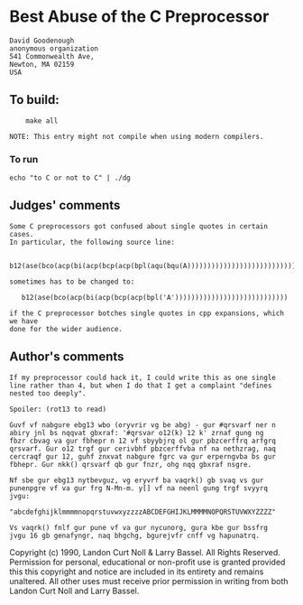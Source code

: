 # Best Abuse of the C Preprocessor

	David Goodenough
	anonymous organization
	541 Commonwealth Ave,
	Newton, MA 02159
	USA

## To build:

        make all

	NOTE: This entry might not compile when using modern compilers.

### To run

	echo "to C or not to C" | ./dg

## Judges' comments

    Some C preprocessors got confused about single quotes in certain cases.
    In particular, the following source line:

       b12(ase(bco(acp(bi(acp(bcp(acp(bpl(aqu(bqu(A))))))))))))))))))))))))))))))

    sometimes has to be changed to:

       b12(ase(bco(acp(bi(acp(bcp(acp(bpl('A'))))))))))))))))))))))))))))

    if the C preprocessor botches single quotes in cpp expansions, which we have
    done for the wider audience.


## Author's comments

    If my preprocessor could hack it, I could write this as one single
    line rather than 4, but when I do that I get a complaint "defines
    nested too deeply".

    Spoiler: (rot13 to read)

    Guvf vf nabgure ebg13 wbo (oryvrir vg be abg) - gur #qrsvarf ner n
    abiry jnl bs nqqvat gbxraf: '#qrsvar o12(k) 12 k' zrnaf gung ng
    fbzr cbvag va gur fbhepr n 12 vf sbyybjrq ol gur pbzcerffrq arfgrq
    qrsvarf. Gur o12 trgf gur cerivbhf pbzcerffvba nf na nethzrag, naq
    cercraqf gur 12, guhf znxvat nabgure fgrc va gur erperngvba bs gur
    fbhepr. Gur nkk() qrsvarf qb gur fnzr, ohg nqq gbxraf nsgre.

    Nf sbe gur ebg13 nytbevguz, vg eryvrf ba vaqrk() gb svaq vs gur
    punenpgre vf va gur frg N-Mn-m. y[] vf na neenl gung trgf svyyrq
    jvgu:

    "abcdefghijklmmmmnopqrstuvwxyzzzzABCDEFGHIJKLMMMMNOPQRSTUVWXYZZZZ"

    Vs vaqrk() fnlf gur pune vf va gur nycunorg, gura kbe gur bssfrg
    jvgu 16 gb genafyngr, naq bhgchg, bgurejvfr cnff vg hapunatrq.

Copyright (c) 1990, Landon Curt Noll & Larry Bassel.
All Rights Reserved.  Permission for personal, educational or non-profit use is
granted provided this this copyright and notice are included in its entirety
and remains unaltered.  All other uses must receive prior permission in writing
from both Landon Curt Noll and Larry Bassel.
